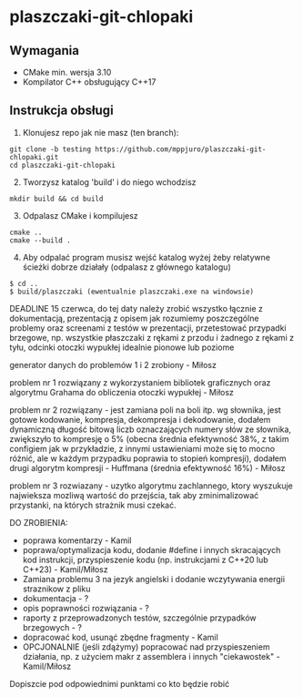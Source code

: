 # plaszczaki-git-chlopaki
## Wymagania
- CMake min. wersja 3.10
- Kompilator C++ obsługujący C++17
## Instrukcja obsługi
1. Klonujesz repo jak nie masz (ten branch):
```console
git clone -b testing https://github.com/mppjuro/plaszczaki-git-chlopaki.git
cd plaszczaki-git-chlopaki
```
2. Tworzysz katalog 'build' i do niego wchodzisz
```console
mkdir build && cd build
```
3. Odpalasz CMake i kompilujesz
```console
cmake ..
cmake --build .
```
4. Aby odpalać program musisz wejść katalog wyżej żeby relatywne ścieżki dobrze działały (odpalasz z głównego katalogu)
```console
$ cd ..
$ build/plaszczaki (ewentualnie plaszczaki.exe na windowsie)
```

DEADLINE 15 czerwca, do tej daty należy zrobić wszystko łącznie z dokumentacją, prezentacją z opisem jak rozumiemy poszczególne problemy oraz screenami z testów w prezentacji, przetestować przypadki brzegowe, np. wszystkie płaszczaki z rękami z przodu i żadnego z rękami z tyłu, odcinki otoczki wypukłej idealnie pionowe lub poziome

generator danych do problemów 1 i 2 zrobiony - Miłosz

problem nr 1 rozwiązany z wykorzystaniem bibliotek graficznych oraz algorytmu Grahama do obliczenia otoczki wypukłej - Miłosz

problem nr 2 rozwiązany - jest zamiana poli na boli itp. wg słownika, jest gotowe kodowanie, kompresja, dekompresja i dekodowanie, dodałem dynamiczną długość bitową liczb oznaczających numery słów ze słownika, zwiększyło to kompresję o 5% (obecna średnia efektywność 38%, z takim configiem jak w przykładzie, z innymi ustawieniami może się to mocno różnić, ale w każdym przypadku poprawia to stopień kompresji), dodałem drugi algorytm kompresji - Huffmana (średnia efektywność 16%) - Miłosz

problem nr 3 rozwiazany - uzytko algorytmu zachlannego, ktory wyszukuje najwieksza mozliwą wartość do przejścia, tak aby zminimalizować przystanki, na których strażnik musi czekać.

DO ZROBIENIA:
- poprawa komentarzy - Kamil
- poprawa/optymalizacja kodu, dodanie #define i innych skracających kod instrukcji, przyspieszenie kodu (np. instrukcjami z C++20 lub C++23) - Kamil/Miłosz
- Zamiana problemu 3 na jezyk angielski i dodanie wczytywania energii straznikow z pliku
- dokumentacja - ?
- opis poprawności rozwiązania - ?
- raporty z przeprowadzonych testów, szczególnie przypadków brzegowych - ?
- dopracować kod, usunąć zbędne fragmenty - Kamil
- OPCJONALNIE (jeśli zdążymy) popracować nad przyspieszeniem działania, np. z użyciem makr z assemblera i innych "ciekawostek" - Kamil/Miłosz

Dopiszcie pod odpowiednimi punktami co kto będzie robić
